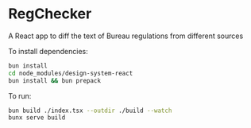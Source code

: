 # RegChecker
A React app to diff the text of Bureau regulations from different sources

To install dependencies:

```bash
bun install
cd node_modules/design-system-react
bun install && bun prepack
```

To run:

```bash
bun build ./index.tsx --outdir ./build --watch
bunx serve build
```
